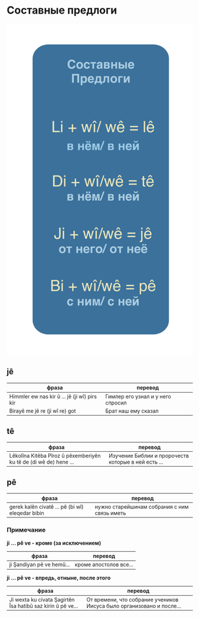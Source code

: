 # Составные предлоги

![Составные глаголы](../assets/Составные-предлоги/Составные-предлоги.png)

## jê

|фраза|перевод|
|-|-|
|Himmler ew nas kir û ... jê (ji wî) pirs kir|Гимлер его узнал и у него спросил|
|Birayê me jê re (ji wî re) got|Брат наш ему сказал|

## tê

|фраза|перевод|
|-|-|
|Lêkolîna Kitêba Pîroz û pêxemberiyên ku tê de (di wê de) hene ...|Изучение Библии и пророчеств которые в ней есть ...|

## pê

|фраза|перевод|
|-|-|
|gerek kalên civatê ... pê (bi wî) eleqedar bibin|нужно старейшинам собрания с ним связь иметь|

### Примечание
**ji ... pê ve - кроме (за исключением)**

|фраза|перевод|
|-|-|
|ji Şandiyan pê ve hemû...|кроме апостолов все...|

**ji ... pê ve - впредь, отныне, после этого**

|фраза|перевод|
|-|-|
|Ji wexta ku civata Şagirtên Îsa hatibû saz kirin û pê ve...|От времени, что собрание учеников Иисуса было организовано и после...|